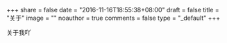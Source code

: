 +++
share = false
date = "2016-11-16T18:55:38+08:00"
draft = false
title = "关于"
image = ""
noauthor = true
comments = false
type = "_default"
+++

关于我吖